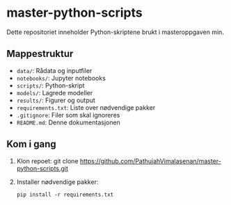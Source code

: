 # master-python-scripts

Dette repositoriet inneholder Python-skriptene brukt i masteroppgaven min.

## Mappestruktur

- `data/`: Rådata og inputfiler  
- `notebooks/`: Jupyter notebooks  
- `scripts/`: Python-skript  
- `models/`: Lagrede modeller  
- `results/`: Figurer og output  
- `requirements.txt`: Liste over nødvendige pakker  
- `.gitignore`: Filer som skal ignoreres  
- `README.md`: Denne dokumentasjonen  

## Kom i gang

1. Klon repoet:
git clone https://github.com/PathujahVimalasenan/master-python-scripts.git

2. Installer nødvendige pakker:
   ```
   pip install -r requirements.txt
   ```
